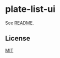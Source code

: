 # plate-list-ui

See [README](https://github.com/udecode/plate).

## License

[MIT](../../../LICENSE)
